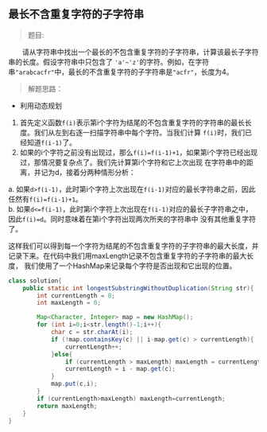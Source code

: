 <link href="markdown.css" rel="stylesheet"></link>

## 最长不含重复字符的子字符串
> 题目:
 
&emsp;&emsp;请从字符串中找出一个最长的不包含重复字符的子字符串，计算该最长子字符串的长度。假设字符串中只包含了
`'a'~'z'`的字符。例如，在字符串`"arabcacfr"`中，最长的不含重复字符的子字符串是`"acfr"`，长度为4。
> 解题思路： 

* 利用动态规划
1. 首先定义函数`f(i)`表示第i个字符为结尾的不包含重复字符的字符串的最长长度。我们从左到右逐一扫描字符串中每个字符。当我们计算
`f(i)`时，我们已经知道`f(i-1)`了。
2. 如果的i个字符之前没有出现过，那么`f(i)=f(i-1)+1`，如果第i个字符已经出现过，那情况要复杂点了。我们先计算第i个字符和它上次出现
在字符串中的距离，并记为d，接着分两种情形分析：  
  
a. 如果`d>f(i-1)`，此时第i个字符上次出现在`f(i-1)`对应的最长字符串之前，因此任然有`f(i)=f(i-1)+1`。    
b. 如果`d<=f(i-1)`，此时第i个字符上次出现在`f(i-1)`对应的最长子字符串之中，因此`f(i)=d`。同时意味着在第i个字符出现两次所夹的字符串中 
没有其他重复字符了。  

这样我们可以得到每一个字符为结尾的不包含重复字符的子字符串的最大长度，并记录下来。在代码中我们用maxLength记录不包含重复字符的子字符串的最大长度，
我们使用了一个HashMap来记录每个字符是否出现和它出现的位置。
```java
class solution{
    public static int longestSubstringWithoutDuplication(String str){
        int currentLength = 0;
        int maxLength = 0;

        Map<Character, Integer> map = new HashMap();
        for (int i=0;i<str.length()-1;i++){
            char c = str.charAt(i);
            if (!map.containsKey(c) || i-map.get(c) > currentLength){
                currentLength++;
            }else{
                if (currentLength > maxLength) maxLength = currentLength;
                currentLength = i - map.get(c);
            }
            map.put(c,i);
        }
        if (currentLength>maxLength) maxLength=currentLength;
        return maxLength;
    }
}
```
